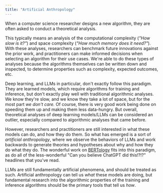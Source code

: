 ```yaml
---
title: "Artificial Anthropology"
---
```



When a computer science researcher designs a new algorithm, they are often asked to conduct a theoretical analysis.

This typically means an analysis of the computational complexity (*"How slow is it?"*) and space complexity (*"How much memory does it need?"*).
With these analyses, researchers can benchmark future innovations against the prior work, and practitioners can make informed decisions when selecting an algorithm for their use cases. 
We're able to do these types of analyses because the algorithms themselves can be written down and inspected, to determine properties such as complexity, expected outcomes, etc.

Deep learning, and LLMs in particular, don't exactly follow this paradigm. 
They are learned models, which require algorithms for training and inference, but don't exactly play well with traditional algorithmic analyses.
We know they're slow, and we know they take a lot of space, but for the most part *we don't care.*
Of course, there is very good work being done on speeding them up and making them less data-hungry. 
But overall, theoretical analyses of deep learning models/LLMs can be considered an outlier, especially compared to algorithmic analyses that came before. 

However, researchers and practitioners are still interested in what these models can do, and how they do them.
So what has emerged is a sort of *artificial anthropology*, where we observe the behaviors of LLMs and work backwards to generate theories and hypotheses about why and how they do what they do.
The wonderful work on [BERTology](https://direct.mit.edu/tacl/article/doi/10.1162/tacl_a_00349/96482/A-Primer-in-BERTology-What-We-Know-About-How-BERT) fits into this paradigm, as do all of the less-wonderful "Can you believe ChatGPT did this!?!?" headlines that you've read. 

LLMs are still fundamentally artificial phenomena, and should be treated as such. 
Artificial anthropology can tell us *what* these models are doing, but fundamental research into the algorithmic properties of the training and inference algorithms should be the primary tools that tell us *how*. 
